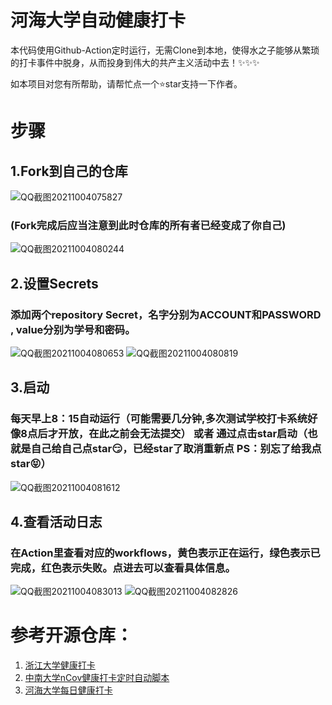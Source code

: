 # 河海大学自动健康打卡
本代码使用Github-Action定时运行，无需Clone到本地，使得水之子能够从繁琐的打卡事件中脱身，从而投身到伟大的共产主义活动中去！✨✨✨

如本项目对您有所帮助，请帮忙点一个⭐star支持一下作者。

# 步骤
## 1.Fork到自己的仓库
![QQ截图20211004075827](https://user-images.githubusercontent.com/72798603/135777837-9b308e08-44a1-4865-8201-fa114a4004e6.png)
### (Fork完成后应当注意到此时仓库的所有者已经变成了你自己)
![QQ截图20211004080244](https://user-images.githubusercontent.com/72798603/135777950-cddbc6b9-ac46-4369-a669-8842debc20db.png)

## 2.设置Secrets
### 添加两个repository Secret，名字分别为ACCOUNT和PASSWORD , value分别为学号和密码。
![QQ截图20211004080653](https://user-images.githubusercontent.com/72798603/135778308-58b2c07c-4b84-470b-8671-7c8da21cf0be.png)
![QQ截图20211004080819](https://user-images.githubusercontent.com/72798603/135778301-6f9d5ede-d2b6-476b-b308-775d9578ca1b.png)


## 3.启动 
### 每天早上8：15自动运行（可能需要几分钟,多次测试学校打卡系统好像8点后才开放，在此之前会无法提交） 或者 通过点击star启动（也就是自己给自己点star😏，已经star了取消重新点  PS：别忘了给我点star😝）
![QQ截图20211004081612](https://user-images.githubusercontent.com/72798603/135778510-be7ad586-8aa5-4f34-9d11-b16949dad1c5.png)

## 4.查看活动日志 
### 在Action里查看对应的workflows，黄色表示正在运行，绿色表示已完成，红色表示失败。点进去可以查看具体信息。
![QQ截图20211004083013](https://user-images.githubusercontent.com/72798603/135778887-24b2d967-04c9-4fa1-bfd4-1542f467fa7f.png)
![QQ截图20211004082826](https://user-images.githubusercontent.com/72798603/135778890-4875f033-72d8-4791-906b-9662c5eb0af7.png)


# 参考开源仓库：

1. [浙江大学健康打卡](https://github.com/lgaheilongzi/ZJU-Clock-In)
2. [中南大学nCov健康打卡定时自动脚本](https://github.com/lxy764139720/Auto_Attendance)
3. [河海大学每日健康打卡](https://github.com/chloceg/hhu-daily-health-common)
